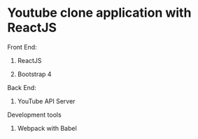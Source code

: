 # Youtube clone application with ReactJS

Front End:

1. ReactJS

2. Bootstrap 4

Back End:

1. YouTube API Server

Development tools

1. Webpack with Babel





